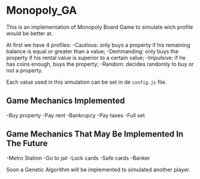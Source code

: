 # Monopoly_GA

This is an implementation of Monopoly Board Game to simulate wich profile would be better at.

At first we have 4 profiles:
-Cautious: only buys a property if his remaining balance is equal or greater than a value;
-Demmanding: only buys the property if his rental value is superior to a certain value;
-Impulsive: if he has coins enough, buys the property;
-Random: decides randomly to buy or not a property.

Each value used in this simulation can be set in de `config.js` file.

## Game Mechanics Implemented
-Buy property
-Pay rent
-Bankrupcy
-Pay taxes
-Full set

## Game Mechanics That May Be Implemented In The Future
-Metro Station
-Go to jail
-Luck cards
-Safe cards
-Banker

Soon a Genetic Algorithm will be implemented to simulated another player.